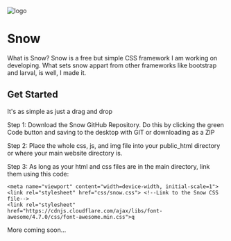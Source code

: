 ![logo](/img/logo.png=250x250)
# Snow
What is Snow? Snow is a free but simple CSS framework I am working on developing. What sets snow appart from other frameworks like 
bootstrap and larval, is well, I made it. 

## Get Started
It's as simple as just a drag and drop

Step 1:
Download the Snow GitHub Repository. Do this by clicking the green Code button and saving to the desktop with GIT or downloading as a ZIP

Step 2:
Place the whole css, js, and img file into your public_html directory or where your main website directory is.

Step 3:
As long as your html and css files are in the main directory, link them using this code:
```
<meta name="viewport" content="width=device-width, initial-scale=1">
<link rel="stylesheet" href="css/snow.css"> <!--Link to the Snow CSS file-->
<link rel="stylesheet" href="https://cdnjs.cloudflare.com/ajax/libs/font-awesome/4.7.0/css/font-awesome.min.css">q
```

More coming soon...
